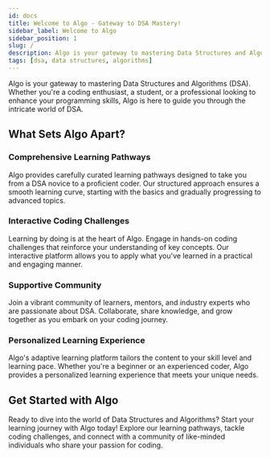 ```yaml
---
id: docs
title: Welcome to Algo - Gateway to DSA Mastery!
sidebar_label: Welcome to Algo
sidebar_position: 1
slug: /
description: Algo is your gateway to mastering Data Structures and Algorithms (DSA). Whether you're a coding enthusiast, a student, or a professional looking to enhance your programming skills, Algo is here to guide you through the intricate world of DSA.
tags: [dsa, data structures, algorithms]
---
```


Algo is your gateway to mastering Data Structures and Algorithms (DSA). Whether you're a coding enthusiast, a student, or a professional looking to enhance your programming skills, Algo is here to guide you through the intricate world of DSA.

<AdsComponent adSlot="3270832720" />

## What Sets Algo Apart?

### Comprehensive Learning Pathways

Algo provides carefully curated learning pathways designed to take you from a DSA novice to a proficient coder. Our structured approach ensures a smooth learning curve, starting with the basics and gradually progressing to advanced topics.

### Interactive Coding Challenges

Learning by doing is at the heart of Algo. Engage in hands-on coding challenges that reinforce your understanding of key concepts. Our interactive platform allows you to apply what you've learned in a practical and engaging manner.

<AdsComponent adSlot="5461416177" />

### Supportive Community

Join a vibrant community of learners, mentors, and industry experts who are passionate about DSA. Collaborate, share knowledge, and grow together as you embark on your coding journey.

### Personalized Learning Experience

Algo's adaptive learning platform tailors the content to your skill level and learning pace. Whether you're a beginner or an experienced coder, Algo provides a personalized learning experience that meets your unique needs.

## Get Started with Algo

Ready to dive into the world of Data Structures and Algorithms? Start your learning journey with Algo today! Explore our learning pathways, tackle coding challenges, and connect with a community of like-minded individuals who share your passion for coding.